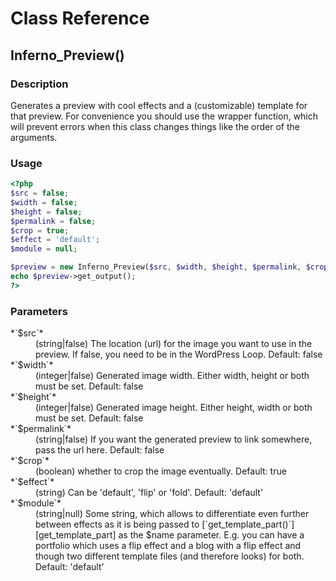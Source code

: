 # Class Reference

## Inferno_Preview()

### Description

Generates a preview with cool effects and a (customizable) template for that preview. For convenience you should use the wrapper function, which will prevent errors when this class changes things like the order of the arguments.

### Usage

```php
<?php
$src = false;
$width = false;
$height = false;
$permalink = false;
$crop = true;
$effect = 'default';
$module = null;

$preview = new Inferno_Preview($src, $width, $height, $permalink, $crop, $effect, $module);
echo $preview->get_output();
?>
```

### Parameters

<dl>
  <dt>*`$src`*</dt>
  <dd>(string|false) The location (url) for the image you want to use in the preview. If false, you need to be in the WordPress Loop. Default: false</dd>

  <dt>*`$width`*</dt>
  <dd>(integer|false) Generated image width. Either width, height or both must be set. Default: false</dd>

  <dt>*`$height`*</dt>
  <dd>(integer|false) Generated image height. Either height, width or both  must be set. Default: false</dd>

  <dt>*`$permalink`*</dt>
  <dd>(string|false) If you want the generated preview to link somewhere, pass the url here. Default: false</dd>

  <dt>*`$crop`*</dt>
  <dd>(boolean) whether to crop the image eventually. Default: true</dd>

  <dt>*`$effect`*</dt>
  <dd>(string) Can be 'default', 'flip' or 'fold'. Default: 'default'</dd>

  <dt>*`$module`*</dt>
  <dd>(string|null) Some string, which allows to differentiate even further between effects as it is being passed to [`get_template_part()`][get_template_part] as the $name parameter. E.g. you can have a portfolio which uses a flip effect and a blog with a flip effect and though two different template files (and therefore looks) for both. Default: 'default'</dd>
</dl>

[get_template_part]: https://codex.wordpress.org/Function_Reference/get_template_part

